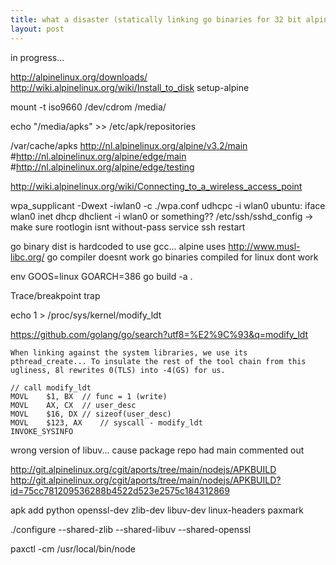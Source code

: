 ```yaml
---
title: what a disaster (statically linking go binaries for 32 bit alpine linux)
layout: post
---
```


in progress...

http://alpinelinux.org/downloads/
http://wiki.alpinelinux.org/wiki/Install_to_disk
setup-alpine

mount -t iso9660 /dev/cdrom /media/

echo "/media/apks" >> /etc/apk/repositories

/var/cache/apks
http://nl.alpinelinux.org/alpine/v3.2/main
#http://nl.alpinelinux.org/alpine/edge/main
#http://nl.alpinelinux.org/alpine/edge/testing



http://wiki.alpinelinux.org/wiki/Connecting_to_a_wireless_access_point

wpa_supplicant -Dwext -iwlan0 -c ./wpa.conf
udhcpc -i wlan0
ubuntu: iface wlan0 inet dhcp
 dhclient -i wlan0
 or something??
 /etc/ssh/sshd_config -> make sure rootlogin isnt without-pass
 service ssh restart

go binary dist is hardcoded to use gcc...
alpine uses http://www.musl-libc.org/
go compiler doesnt work
go binaries compiled for linux dont work

env GOOS=linux GOARCH=386 go build -a .

Trace/breakpoint trap

echo 1 > /proc/sys/kernel/modify_ldt

https://github.com/golang/go/search?utf8=%E2%9C%93&q=modify_ldt


    When linking against the system libraries, we use its pthread_create... To insulate the rest of the tool chain from this ugliness, 8l rewrites 0(TLS) into -4(GS) for us.

    // call modify_ldt
    MOVL	$1, BX	// func = 1 (write)
    MOVL	AX, CX	// user_desc
    MOVL	$16, DX	// sizeof(user_desc)
    MOVL	$123, AX	// syscall - modify_ldt
    INVOKE_SYSINFO



wrong version of libuv...
cause package repo had main commented out

http://git.alpinelinux.org/cgit/aports/tree/main/nodejs/APKBUILD
http://git.alpinelinux.org/cgit/aports/tree/main/nodejs/APKBUILD?id=75cc781209536288b4522d523e2575c184312869

apk add python openssl-dev zlib-dev libuv-dev	linux-headers paxmark

./configure --shared-zlib --shared-libuv --shared-openssl

paxctl -cm /usr/local/bin/node
